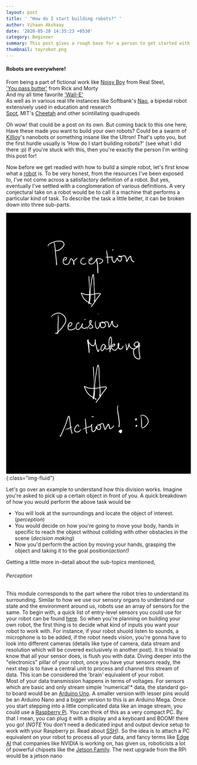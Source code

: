 ```yaml
---
layout: post
title: ' "How do I start building robots?" '
author: Vihaan Akshaay
date: '2020-05-20 14:35:23 +0530'
category: Beginner
summary: This post gives a rough base for a person to get started with robotics
thumbnail: toyrobot.png
---
```


#### Robots are everywhere!

From being a part of fictional work 
 like [Noisy Boy](https://realsteel.fandom.com/wiki/Noisy_Boy) from Real Steel, <br />
['You pass butter'](https://www.youtube.com/watch?v=X7HmltUWXgs) from Rick and Morty <br />
And my all time favorite ['Wall-E'](https://www.youtube.com/watch?v=OSKLo9ZCfsk) <br />
As well as in various real life instances like
Softbank's [Nao](https://www.softbankrobotics.com/emea/en/nao), a bipedal robot extensively used in education and research <br/>
[Spot](https://www.bostondynamics.com/spot), MIT's [Cheetah](https://www.youtube.com/watch?v=xNeZWP5Mx9s) and other scintillating quadrupeds <br/>

Oh wow! that could be a post on its own. But coming back to this one here, <br/>
Have these made you want to build your own robots? Could be a swarm of [Killjoy](https://www.youtube.com/watch?v=ua-iIRQDY8g&vl=id)'s nanobots or something insane like the Ultron! That's upto you, but the first hurdle usually is 'How do I start building robots?' (see what I did there :p) If you're stuck with this, then you're exactly the person I'm writing this post for! 

Now before we get readied with how to build a simple robot, let's first know what a [robot](https://en.wikipedia.org/wiki/Robot) is.
To be very honest, from the resources I've been exposed to, I've not come across a satisfactory definition of a robot. But yes, eventually I've settled with a conglomeration of various definitions. A very conjectural take on a robot would be to call it a machine that performs a particular kind of task. To describe the task a little better, it can be broken down into three sub-parts. 

![](/assets/img/posts/How-Do-I-Build-Robots/Robotflow.jpeg){:class="img-fluid"}

Let's go over an example to understand how this division works. Imagine you're asked to pick up a certain object in front of you. A quick breakdown of how you would perform the above task would be <br/>
- You will look at the surroundings and locate the object of interest. (*perception*)
- You would decide on how you're going to move your body, hands in specific to reach the object without colliding with other obstacles in the scene (*decision making*)
- Now you'd perform the action by moving your hands, grasping the object and taking it to the goal position(*action!)*

Getting a little more in-detail about the sub-topics mentioned, 

###### Perception 
 This module corresponds to the part where the robot tries to understand its surrounding. Similar to how we use our sensory organs to understand our state and the environment around us, robots use an array of sensors for the same. To begin with, a quick list of entry-level sensors you could use for your robot can be found [here](http://www.robotplatform.com/knowledge/sensors/types_of_robot_sensors.html). So when you're planning on building your own robot, the first thing is to decide what kind of inputs you want your robot to work with. For instance, if your robot shuold listen to sounds, a microphone is to be added, if the robot needs vision, you're gonna have to look into different cameras (details like type of camera, data stream and resolution which will be covered exclusively in another post). It is trivial to know that all your sensor does, is flush you with data. Diving deeper into the "electronics" pillar of your robot, once you have your sensors ready, the next step is to have a central unit to process and channel this stream of data. This ican be considered the 'brain' equivalent of your robot. <br/>
 Most of your data transmission happens in terms of voltages. For sensors which are basic and only stream simple 'numerical'* data, the standard go-to board would be an [Arduino Uno](https://www.youtube.com/playlist?list=PLA567CE235D39FA84). A smaller version with lesser pins would be an Arduino Nano and a bigger version to this is an Arduino Mega. Once you start stepping into a little complicated data like an image stream, you could use a [Raspberry Pi](https://projects.raspberrypi.org/en). You can think of this as a very compact PC. By that I mean, you can plug it with a display and a keyboard and BOOM! there you go! (*NOTE* You don't need a dedicated input and output device setup to work with your Raspberry pi. Read about [SSH](https://www.raspberrypi.org/documentation/remote-access/ssh/)). So the idea is to attach a PC equivalent on your robot to process all your data, and fancy terms like [Edge AI](https://wire19.com/what-is-edge-ai/) that companies like NVIDIA is working on, has given us, roboticists a lot of powerful chipsets like the [Jetson Family](https://www.nvidia.com/en-in/autonomous-machines/embedded-systems/). The next upgrade from the RPi would be a jetson nano

